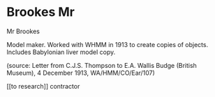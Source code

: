 



# Brookes Mr


Mr Brookes

Model maker. Worked with WHMM in 1913 to create copies of objects. Includes Babylonian liver model copy.

(source: Letter from C.J.S. Thompson to E.A. Wallis Budge (British Museum), 4 December 1913, WA/HMM/CO/Ear/107)


[[to research]] contractor